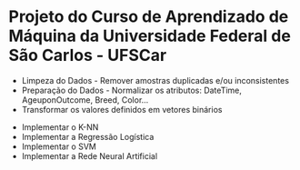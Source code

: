 # Projeto do Curso de Aprendizado de Máquina da Universidade Federal de São Carlos - UFSCar

* Limpeza do Dados - Remover amostras duplicadas e/ou inconsistentes
* Preparação do Dados - Normalizar os atributos: DateTime, AgeuponOutcome, Breed, Color...
* Transformar os valores definidos em vetores binários

+ Implementar o K-NN
+ Implementar a Regressão Logística
+ Implementar o SVM
+ Implementar a Rede Neural Artificial
